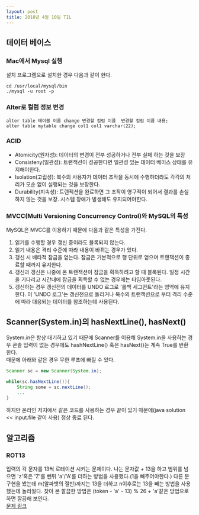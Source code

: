 ```yaml
---
layout: post
title: 2018년 4월 10일 TIL
---
```


## 데이터 베이스

### Mac에서 Mysql 실행
설치 프로그램으로 설치한 경우 다음과 같이 한다.
```
cd /usr/local/mysql/bin
./mysql -u root -p
```

### Alter로 컬럼 정보 변경
```
alter table 테이블 이름 change 변경할 컬럼 이름  변경할 컬럼 이름 내용;
alter table mytable change col1 col1 varchar(22);
```

### ACID
- Atomicity(원자성): 데이터의 변경이 전부 성공하거나 전부 실패 하는 것을 보장
- Consisteny(일관성): 트랜잭션이 성공한다면 일관성 있는 데이터 베이스 상태를 유지해야한다. 
- Isolation(고립성): 복수의 사용자가 데이터 조작을 동시에 수행하더라도 각각의 처리가 모순 없이 실행되는 것을 보장한다. 
- Durability(지속성): 트랜잭션을 완료하면 그 조작이 영구적이 되어서 결과를 손실하지 않는 것을 보장. 시스템 장애가 발생해도 유지되어야한다. 

### MVCC(Multi Versioning Concurrency Control)와 MySQL의 특성
MySQL은 MVCC를 이용하기 때문에 다음과 같은 특성을 가진다.
1. 읽기를 수행할 경우 갱신 중이라도 블록되지 않는다.
2. 읽기 내용은 격리 수준에 따라 내용이 바뀌는 경우가 있다.
3. 갱신 시 배타적 잠금을 얻는다. 잠금은 기본적으로 행 단위로 얻으며 트랜잭션이 종료할 때까지 유지한다.
4. 갱신과 갱신은 나중에 온 트랜잭션이 잠금을 획득하려고 할 때 블록된다. 일정 시간을 기다리고 시간내에 잠금을 획득할 수 없는 경우에는 타임아웃된다.
5. 갱신하는 경우 갱신전의 데이터를 UNDO 로그로 '롤백 세그먼트'라는 영역에 유지한다. 이 'UNDO 로그'는 갱신전으로 돌리거나 복수의 트랜잭션으로 부터 격리 수준에 따라 대응되는 데이터를 참조하는데 사용된다.

## Scanner(System.in)의 hasNextLine(), hasNext()
System.in은 항상 대기하고 있기 때문에 Scanner를 이용해 System.in을 사용하는 경우 콘솔 입력이 없는 경우에도 hashNextLine() 혹은 hasNext()는 계속 True를 반환한다.  
때문에 아래와 같은 경우 무한 루프에 빠질 수 있다.
```java
Scanner sc = new Scanner(System.in);

while(sc.hasNextLine()){
    String some = sc.nextLine();
    ...
}
```
하지만 온라인 저지에서 같은 코드를 사용하는 경우 끝이 있기 때문에(java solution << input.file 같이 사용) 정상 종료 된다. 

## 알고리즘
### ROT13
입력의 각 문자를 13씩 로테이션 시키는 문제이다. 나는 문자값 + 13을 하고 범위를 넘으면 'z'혹은 'Z'를 뺀뒤 'a'/'A'를 더하는 방법을 사용했다.(1을 빼주어야한다.) 다른 분 구현을 봤는데 m(알파뱃의 절반)까지는 13을 더하고 n이후로는 13을 빼는 방법을 사용 했는데 놀라웠다. 찾아 본 깔끔한 방법은 (token - 'a' - 13) % 26 + 'a'같은 방법으로 하면 깔끔해 보인다.    
[문제 링크](https://www.acmicpc.net/problem/11655) 